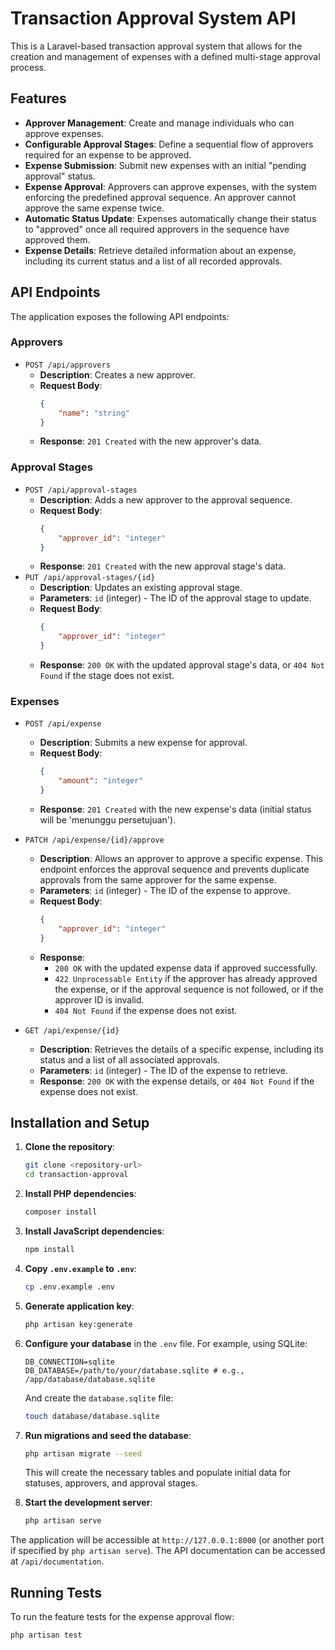 # Transaction Approval System API

This is a Laravel-based transaction approval system that allows for the creation and management of expenses with a defined multi-stage approval process.

## Features

* **Approver Management**: Create and manage individuals who can approve expenses.
* **Configurable Approval Stages**: Define a sequential flow of approvers required for an expense to be approved.
* **Expense Submission**: Submit new expenses with an initial "pending approval" status.
* **Expense Approval**: Approvers can approve expenses, with the system enforcing the predefined approval sequence. An approver cannot approve the same expense twice.
* **Automatic Status Update**: Expenses automatically change their status to "approved" once all required approvers in the sequence have approved them.
* **Expense Details**: Retrieve detailed information about an expense, including its current status and a list of all recorded approvals.

## API Endpoints

The application exposes the following API endpoints:

### Approvers

* `POST /api/approvers`
    * **Description**: Creates a new approver.
    * **Request Body**:
        ```json
        {
            "name": "string"
        }
        ```
    * **Response**: `201 Created` with the new approver's data.

### Approval Stages

* `POST /api/approval-stages`
    * **Description**: Adds a new approver to the approval sequence.
    * **Request Body**:
        ```json
        {
            "approver_id": "integer" 
        }
        ```
    * **Response**: `201 Created` with the new approval stage's data.
* `PUT /api/approval-stages/{id}`
    * **Description**: Updates an existing approval stage.
    * **Parameters**: `id` (integer) - The ID of the approval stage to update.
    * **Request Body**:
        ```json
        {
            "approver_id": "integer" 
        }
        ```
    * **Response**: `200 OK` with the updated approval stage's data, or `404 Not Found` if the stage does not exist.

### Expenses

* `POST /api/expense`
    * **Description**: Submits a new expense for approval.
    * **Request Body**:
        ```json
        {
            "amount": "integer" 
        }
        ```
    * **Response**: `201 Created` with the new expense's data (initial status will be 'menunggu persetujuan').

* `PATCH /api/expense/{id}/approve`
    * **Description**: Allows an approver to approve a specific expense. This endpoint enforces the approval sequence and prevents duplicate approvals from the same approver for the same expense.
    * **Parameters**: `id` (integer) - The ID of the expense to approve.
    * **Request Body**:
        ```json
        {
            "approver_id": "integer" 
        }
        ```
    * **Response**:
        * `200 OK` with the updated expense data if approved successfully.
        * `422 Unprocessable Entity` if the approver has already approved the expense, or if the approval sequence is not followed, or if the approver ID is invalid.
        * `404 Not Found` if the expense does not exist.

* `GET /api/expense/{id}`
    * **Description**: Retrieves the details of a specific expense, including its status and a list of all associated approvals.
    * **Parameters**: `id` (integer) - The ID of the expense to retrieve.
    * **Response**: `200 OK` with the expense details, or `404 Not Found` if the expense does not exist.

## Installation and Setup

1.  **Clone the repository**:
    ```bash
    git clone <repository-url>
    cd transaction-approval
    ```

2.  **Install PHP dependencies**:
    ```bash
    composer install
    ```

3.  **Install JavaScript dependencies**:
    ```bash
    npm install
    ```

4.  **Copy `.env.example` to `.env`**:
    ```bash
    cp .env.example .env
    ```

5.  **Generate application key**:
    ```bash
    php artisan key:generate
    ```

6.  **Configure your database** in the `.env` file. For example, using SQLite:
    ```
    DB_CONNECTION=sqlite
    DB_DATABASE=/path/to/your/database.sqlite # e.g., /app/database/database.sqlite
    ```
    And create the `database.sqlite` file:
    ```bash
    touch database/database.sqlite
    ```

7.  **Run migrations and seed the database**:
    ```bash
    php artisan migrate --seed
    ```
    This will create the necessary tables and populate initial data for statuses, approvers, and approval stages.

8.  **Start the development server**:
    ```bash
    php artisan serve
    ```

The application will be accessible at `http://127.0.0.1:8000` (or another port if specified by `php artisan serve`). The API documentation can be accessed at `/api/documentation`.

## Running Tests

To run the feature tests for the expense approval flow:

```bash
php artisan test 
```

